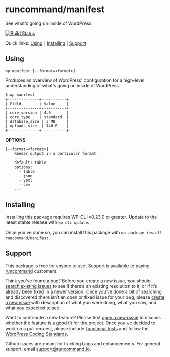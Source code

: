 runcommand/manifest
===================

See what's going on inside of WordPress.

[![Build Status](https://travis-ci.org/runcommand/manifest.svg?branch=master)](https://travis-ci.org/runcommand/manifest)

Quick links: [Using](#using) | [Installing](#installing) | [Support](#support)

## Using

~~~
wp manifest [--format=<format>]
~~~

Produces an overview of WordPress' configuration for a high-level
understanding of what's going on inside of WordPress.

```
$ wp manifest
+--------------+-----------+
| Field        | Value     |
+--------------+-----------+
| core_version | 4.6       |
| core_type    | standard  |
| database_size | 3 MB     |
| uploads_size  | 140 B    |
+--------------+-----------+
```

**OPTIONS**

	[--format=<format>]
		Render output in a particular format.
		---
		default: table
		options:
		  - table
		  - json
		  - yaml
		  - csv
		---

## Installing

Installing this package requires WP-CLI v0.23.0 or greater. Update to the latest stable release with `wp cli update`.

Once you've done so, you can install this package with `wp package install runcommand/manifest`.

## Support

This package is free for anyone to use. Support is available to paying [runcommand](https://runcommand.io/) customers.

Think you’ve found a bug? Before you create a new issue, you should [search existing issues](https://github.com/runcommand/sparks/issues?q=label%3Abug%20) to see if there’s an existing resolution to it, or if it’s already been fixed in a newer version. Once you’ve done a bit of searching and discovered there isn’t an open or fixed issue for your bug, please [create a new issue](https://github.com/runcommand/sparks/issues/new) with description of what you were doing, what you saw, and what you expected to see.

Want to contribute a new feature? Please first [open a new issue](https://github.com/runcommand/sparks/issues/new) to discuss whether the feature is a good fit for the project. Once you've decided to work on a pull request, please include [functional tests](https://wp-cli.org/docs/pull-requests/#functional-tests) and follow the [WordPress Coding Standards](http://make.wordpress.org/core/handbook/coding-standards/).

Github issues are meant for tracking bugs and enhancements. For general support, email [support@runcommand.io](mailto:support@runcommand.io).


